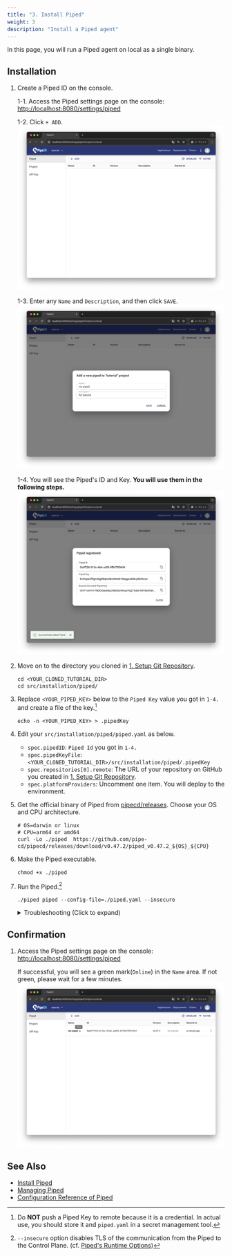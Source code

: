 ```yaml
---
title: "3. Install Piped"
weight: 3
description: "Install a Piped agent"
---
```


In this page, you will run a Piped agent on local as a single binary.

## Installation

1. Create a Piped ID on the console.

   1-1. Access the Piped settings page on the console: [http://localhost:8080/settings/piped](http://localhost:8080/settings/piped)

   1-2. Click `+ ADD`.
    ![ADD Piped](/images/install/piped-add-button.png)

   1-3. Enter any `Name` and `Description`, and then click `SAVE`.
    ![Input piped](/images/install/piped-add-input.png)

   1-4. You will see the Piped's ID and Key. **You will use them in the following steps.**
    ![Piped is registered](/images/install/piped-registered.png)

2. Move on to the directory you cloned in [1. Setup Git Repository](git.md).

   ```console
   cd <YOUR_CLONED_TUTORIAL_DIR>
   cd src/installation/piped/
   ```

3. Replace `<YOUR_PIPED_KEY>` below to the `Piped Key` value you got in `1-4.` and create a file of the key.[^1]

   ```console
   echo -n <YOUR_PIPED_KEY> > .pipedKey
   ```

4. Edit your `src/installation/piped/piped.yaml` as below.
   - `spec.pipedID`: `Piped Id` you got in `1-4.`
   - `spec.pipedKeyFile`: `<YOUR_CLONED_TUTORIAL_DIR>/src/installation/piped/.pipedKey`
   - `spec.repositories[0].remote`: The URL of your repository on GitHub you created in [1. Setup Git Repository](git.md).
   - `spec.platformProviders`: Uncomment one item. You will deploy to the environment.

5. Get the official binary of Piped from [pipecd/releases](https://github.com/pipe-cd/pipecd/releases/latest). Choose your OS and CPU architecture.

   ```console
   # OS=darwin or linux
   # CPU=arm64 or amd64
   curl -Lo ./piped  https://github.com/pipe-cd/pipecd/releases/download/v0.47.2/piped_v0.47.2_${OS}_${CPU}

   ```

6. Make the Piped executable.

   ```console
   chmod +x ./piped
   ```

7. Run the Piped.[^2]

   ```console
   ./piped piped --config-file=./piped.yaml --insecure
   ```

   <details>
   <summary>Troubleshooting (Click to expand)</summary>

   - `failed to create api client	{"error": "context deadline exceeded"}`
     - It means the piped failed to connect to the control plane.
     - Check `apiAddress` in `piped.yaml`
     - Check whether the control plane is serving on `apiAddress`.

   - `rpc error: code = Unauthenticated desc = Unauthenticated`
     - It means the piped connected to the control plane but failed to authenticate.
     - Check `projectID`, `pipedID`, `pipedKeyFile` in `piped.yaml`.
     - Check the value in the `pipedKeyFile`.

      
   - `failed to clone from remote`
     - It means the piped successfully connected to the control plane with authentication but failed to clone from GitHub.
     - Check  `spec.git.repositories`>`remote`,`branch`.

   </details>


## Confirmation

1. Access the Piped settings page on the console: [http://localhost:8080/settings/piped](http://localhost:8080/settings/piped)

    If successful, you will see a green mark(`Online`) in the `Name` area.
    If not green, please wait for a few minutes.
      ![Piped Status](/images/install/piped-status.png)

## See Also

- [Install Piped](https://pipecd.dev/docs/installation/install-piped/)
- [Managing Piped](https://pipecd.dev/docs/user-guide/managing-piped/)
- [Configuration Reference of Piped](https://pipecd.dev/docs/user-guide/managing-piped/configuration-reference/)

[^1]: Do **NOT** push a Piped Key to remote because it is a credential. In actual use, you should store it and `piped.yaml` in a secret management tool.

[^2]: `--insecure` option disables TLS of the communication from the Piped to the Control Plane. (cf. [Piped's Runtime Options](https://pipecd.dev/docs/user-guide/managing-piped/runtime-options/))
